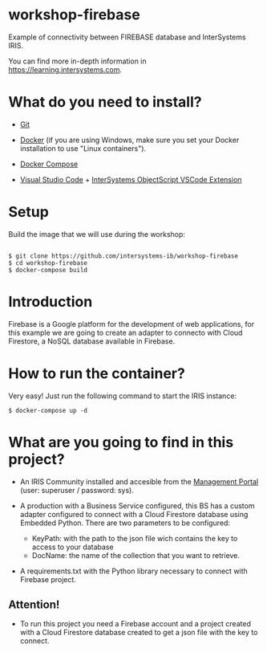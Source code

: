 # workshop-firebase

Example of connectivity between FIREBASE database and InterSystems IRIS.

You can find more in-depth information in https://learning.intersystems.com.


# What do you need to install?

* [Git](https://git-scm.com/downloads)

* [Docker](https://www.docker.com/products/docker-desktop) (if you are using Windows, make sure you set your Docker installation to use "Linux containers").

* [Docker Compose](https://docs.docker.com/compose/install/)

* [Visual Studio Code](https://code.visualstudio.com/download) + [InterSystems ObjectScript VSCode Extension](https://marketplace.visualstudio.com/items?itemName=daimor.vscode-objectscript)

  

# Setup

Build the image that we will use during the workshop:
  
```console

$ git clone https://github.com/intersystems-ib/workshop-firebase
$ cd workshop-firebase
$ docker-compose build

```
# Introduction

Firebase is a Google platform for the development of web applications, for this example we are going to create an adapter to connecto with Cloud Firestore, a NoSQL database available in Firebase.

# How to run the container?

Very easy! Just run the following command to start the IRIS instance:

```console
$ docker-compose up -d
```

# What are you going to find in this project?

* An IRIS Community installed and accesible from the [Management Portal](http://localhost:52774/csp/sys/UtilHome.csp) (user: superuser / password: sys).

* A production with a Business Service configured, this BS has a custom adapter configured to connect with a Cloud Firestore database using Embedded Python. There are two parameters to be configured:

	* KeyPath: with the path to the json file wich contains the key to access to your database
	* DocName: the name of the collection that you want to retrieve.

* A requirements.txt with the Python library necessary to connect with Firebase project.

## Attention!

* To run this project you need a Firebase account and a project created with a Cloud Firestore database created to get a json file with the key to connect.